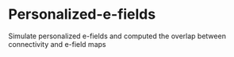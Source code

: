# Personalized-e-fields
Simulate personalized e-fields and computed the overlap between connectivity and e-field maps
